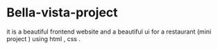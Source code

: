# Bella-vista-project
it is a beautiful frontend website and a beautiful ui for a restaurant (mini project ) using html , css .
